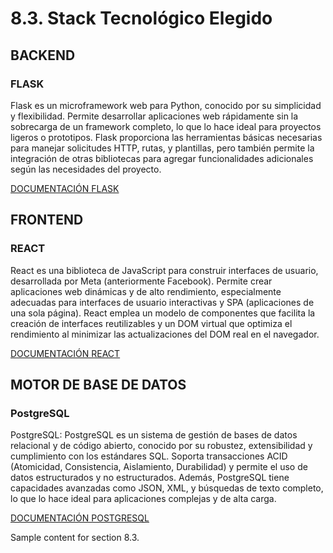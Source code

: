 # 8.3. Stack Tecnológico Elegido
## BACKEND
### FLASK
  Flask es un microframework web para Python, conocido por su simplicidad y flexibilidad. Permite desarrollar aplicaciones web rápidamente sin la sobrecarga de un framework completo, lo que lo hace ideal para proyectos ligeros o prototipos. Flask proporciona las herramientas básicas necesarias para manejar solicitudes HTTP, rutas, y plantillas, pero también permite la integración de otras bibliotecas para agregar funcionalidades adicionales según las necesidades del proyecto.

[DOCUMENTACIÓN FLASK](https://flask-es.readthedocs.io/)
## FRONTEND
### REACT
  React es una biblioteca de JavaScript para construir interfaces de usuario, desarrollada por Meta (anteriormente Facebook). Permite crear aplicaciones web dinámicas y de alto rendimiento, especialmente adecuadas para interfaces de usuario interactivas y SPA (aplicaciones de una sola página). React emplea un modelo de componentes que facilita la creación de interfaces reutilizables y un DOM virtual que optimiza el rendimiento al minimizar las actualizaciones del DOM real en el navegador.

  [DOCUMENTACIÓN REACT](https://es.react.dev/learn)
## MOTOR DE BASE DE DATOS
### PostgreSQL
  PostgreSQL: PostgreSQL es un sistema de gestión de bases de datos relacional y de código abierto, conocido por su robustez, extensibilidad y cumplimiento con los estándares SQL. Soporta transacciones ACID (Atomicidad, Consistencia, Aislamiento, Durabilidad) y permite el uso de datos estructurados y no estructurados. Además, PostgreSQL tiene capacidades avanzadas como JSON, XML, y búsquedas de texto completo, lo que lo hace ideal para aplicaciones complejas y de alta carga.
 
[DOCUMENTACIÓN POSTGRESQL](https://www.postgresql.org/docs/)

Sample content for section 8.3.
